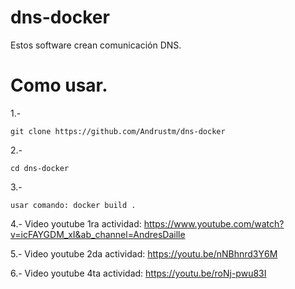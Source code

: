 # dns-docker
Estos software crean comunicación DNS.

# Como usar.

1.-
```
git clone https://github.com/Andrustm/dns-docker
```
2.-
```
cd dns-docker
```
3.-
```
usar comando: docker build .
```
4.- Video youtube 1ra actividad: https://www.youtube.com/watch?v=icFAYGDM_xI&ab_channel=AndresDaille

5.- Video youtube 2da actividad: https://youtu.be/nNBhnrd3Y6M

6.- Video youtube 4ta actividad: https://youtu.be/roNj-pwu83I
